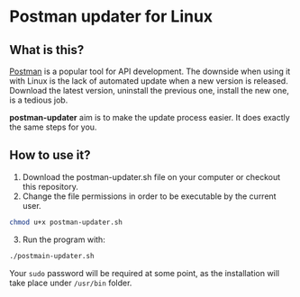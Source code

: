 # Postman updater for Linux

## What is this?

[Postman](https://www.getpostman.com) is a popular tool for API development. 
The downside when using it with Linux is the lack of automated update when 
a new version is released. Download the latest version, uninstall the previous 
one, install the new one, is a tedious job. 

**postman-updater** aim is to make the update process easier. It does 
exactly the same steps for you. 

## How to use it?
1. Download the postman-updater.sh file on your computer or checkout this repository.
2. Change the file permissions in order to be executable by the current user.
```bash
chmod u+x postman-updater.sh
```

3. Run the program with:
```bash
./postmain-updater.sh
```
Your `sudo` password will be required at some point, as the installation will 
take place under `/usr/bin` folder.


